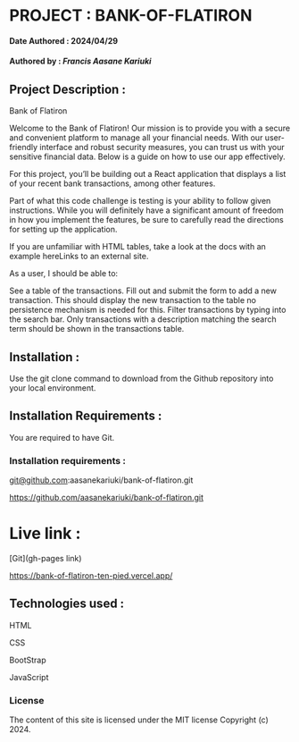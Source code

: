# PROJECT : BANK-OF-FLATIRON

#### Date Authored : 2024/04/29

#### Authored by : *Francis Aasane Kariuki*

## Project Description : 

Bank of Flatiron

Welcome to the Bank of Flatiron! Our mission is to provide you with a secure and convenient platform to manage all your financial needs. With our user-friendly interface and robust security measures, you can trust us with your sensitive financial data. Below is a guide on how to use our app effectively.

For this project, you’ll be building out a React application that displays a list of your recent bank transactions, among other features.

Part of what this code challenge is testing is your ability to follow given instructions. While you will definitely have a significant amount of freedom in how you implement the features, be sure to carefully read the directions for setting up the application.

If you are unfamiliar with HTML tables, take a look at the docs with an example hereLinks to an external site.


As a user, I should be able to:

See a table of the transactions.
Fill out and submit the form to add a new transaction. This should display the new transaction to the table no persistence mechanism is needed for this.
Filter transactions by typing into the search bar. Only transactions with a description matching the search term should be shown in the transactions table.

## Installation : 

Use the git clone command to download from the Github repository into your local environment. 


## Installation Requirements : 

You are required to have Git. 

### Installation requirements :

git@github.com:aasanekariuki/bank-of-flatiron.git

https://github.com/aasanekariuki/bank-of-flatiron.git

# Live link :

[Git](gh-pages link)

https://bank-of-flatiron-ten-pied.vercel.app/



## Technologies used : 

HTML

CSS

BootStrap

JavaScript

### License
The content of this site is licensed under the MIT license
Copyright (c) 2024.

